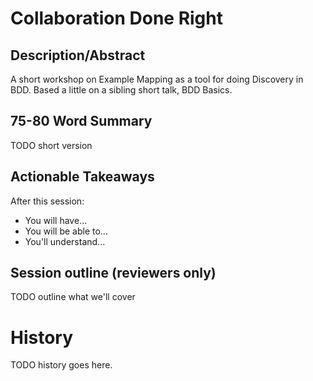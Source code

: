 # Collaboration Done Right

## Description/Abstract

A short workshop on Example Mapping as a tool for doing Discovery in BDD. Based a little on a sibling short talk, BDD Basics.


## 75-80 Word Summary

TODO short version


## Actionable Takeaways

After this session:

* You will have...
* You will be able to...
* You'll understand...


## Session outline (reviewers only)

TODO outline what we'll cover

# History

TODO history goes here.

